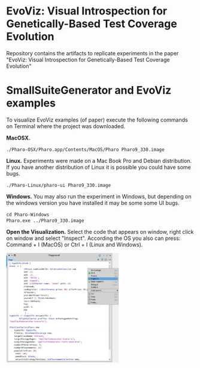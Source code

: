 # EvoViz: Visual Introspection for Genetically-Based Test Coverage Evolution

Repository contains the artifacts to replicate experiments in the paper "EvoViz: Visual Introspection for Genetically-Based Test Coverage Evolution"

# SmallSuiteGenerator and EvoViz examples

To visualize EvoViz examples (of paper) execute the following commands on Terminal where the project was downloaded.

**MacOSX.**

```
./Pharo-OSX/Pharo.app/Contents/MacOS/Pharo Pharo9_330.image
```

**Linux.** Experiments were made on a Mac Book Pro and Debian distribution. If you have another distribution of Linux it is possible you could have some bugs.

```
./Pharo-Linux/pharo-ui Pharo9_330.image
```

**Windows.**
You may also run the experiment in Windows, but depending on the windows version you have installed it may be some some UI bugs.

```
cd Pharo-Windows
Pharo.exe ../Pharo9_330.image
```

**Open the Visualization.**
Select the code that appears on window, right click on window and select "Inspect". According the OS you also can press: Command + I (MacOS) or Ctrl + I (Linux and Windows).

<img src="images/inspectCode.png" width="300">
